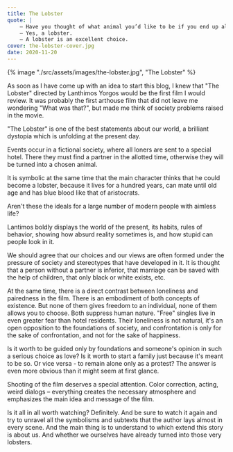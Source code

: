 ```yaml
---
title: The Lobster
quote: |
    – Have you thought of what animal you’d like to be if you end up alone?
    – Yes, a lobster.
    – A lobster is an excellent choice.
cover: the-lobster-cover.jpg
date: 2020-11-20
---
```

{% image "./src/assets/images/the-lobster.jpg", "The Lobster" %}

As soon as I have come up with an idea to start this blog, I knew that "The Lobster" directed by Lanthimos Yorgos would be the first film I would review. It was probably the first arthouse film that did not leave me wondering "What was that?", but made me think of society problems raised in the movie.

"The Lobster" is one of the best statements about our world, a brilliant dystopia which is unfolding at the present day. 

Events occur in a fictional society, where all loners are sent to a special hotel. There they must find a partner in the allotted time, otherwise they will be turned into a chosen animal.

It is symbolic at the same time that the main character thinks that he could become a lobster, because it lives for a hundred years, can mate until old age and has blue blood like that of aristocrats.

Aren't these the ideals for a large number of modern people with aimless life?

Lantimos boldly displays the world of the present, its habits, rules of behavior, showing how absurd reality sometimes is, and how stupid can people look in it.

We should agree that our choices and our views are often formed under the pressure of society and stereotypes that have developed in it. It is thought that a person without a partner is inferior, that marriage can be saved with the help of children, that only black or white exists, etc.

At the same time, there is a direct contrast between loneliness and pairedness in the film. There is an embodiment of both concepts of existence. But none of them gives freedom to an individual, none of them allows you to choose. Both suppress human nature. "Free" singles live in even greater fear than hotel residents. Their loneliness is not natural, it's an open opposition to the foundations of society, and confrontation is only for the sake of confrontation, and not for the sake of happiness.

Is it worth to be guided only by foundations and someone's opinion in such a serious choice as love? Is it worth to start a family just because it's meant to be so. Or vice versa - to remain alone only as a protest? The answer is even more obvious than it might seem at first glance.

Shooting of the film deserves a special attention. Color correction, acting, weird dialogs – everything creates the necessary atmosphere and emphasizes the main idea and message of the film.

Is it all in all worth watching? Definitely. And be sure to watch it again and try to unravel all the symbolisms and subtexts that the author lays almost in every scene. And the main thing is to understand to which extend this story is about us. And whether we ourselves have already turned into those very lobsters.